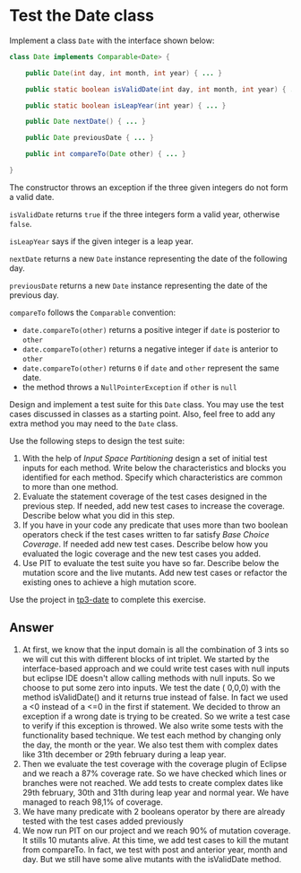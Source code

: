 # Test the Date class

Implement a class `Date` with the interface shown below:

```java
class Date implements Comparable<Date> {

    public Date(int day, int month, int year) { ... }

    public static boolean isValidDate(int day, int month, int year) { ... }

    public static boolean isLeapYear(int year) { ... }

    public Date nextDate() { ... }

    public Date previousDate { ... }

    public int compareTo(Date other) { ... }

}
```

The constructor throws an exception if the three given integers do not form a valid date.

`isValidDate` returns `true` if the three integers form a valid year, otherwise `false`.

`isLeapYear` says if the given integer is a leap year.

`nextDate` returns a new `Date` instance representing the date of the following day.

`previousDate` returns a new `Date` instance representing the date of the previous day.

`compareTo` follows the `Comparable` convention:

* `date.compareTo(other)` returns a positive integer if `date` is posterior to `other`
* `date.compareTo(other)` returns a negative integer if `date` is anterior to `other`
* `date.compareTo(other)` returns `0` if `date` and `other` represent the same date.
* the method throws a `NullPointerException` if `other` is `null` 

Design and implement a test suite for this `Date` class.
You may use the test cases discussed in classes as a starting point. 
Also, feel free to add any extra method you may need to the `Date` class.


Use the following steps to design the test suite:

1. With the help of *Input Space Partitioning* design a set of initial test inputs for each method. Write below the characteristics and blocks you identified for each method. Specify which characteristics are common to more than one method.
2. Evaluate the statement coverage of the test cases designed in the previous step. If needed, add new test cases to increase the coverage. Describe below what you did in this step.
3. If you have in your code any predicate that uses more than two boolean operators check if the test cases written to far satisfy *Base Choice Coverage*. If needed add new test cases. Describe below how you evaluated the logic coverage and the new test cases you added.
4. Use PIT to evaluate the test suite you have so far. Describe below the mutation score and the live mutants. Add new test cases or refactor the existing ones to achieve a high mutation score.

Use the project in [tp3-date](../code/tp3-date) to complete this exercise.

## Answer

1. At first, we know that the input domain is all the combination of 3 ints so we will cut this with different blocks of int triplet. 
We started by the interface-based approach and we could write test cases with null inputs but eclipse IDE doesn't allow calling methods with null inputs. 
So we choose to put some zero into inputs. We test the date ( 0,0,0) with the method isValidDate() and it returns true instead of false. In fact we used a <0 instead of a <=0 in the first if statement. We decided to throw an exception if a wrong date is trying to be created. So we write a test case to verify if this exception is throwed. 
	We also write some tests with the functionality based technique. We test each method by changing only the day, the month or the year. We also test them with complex dates like 31th december or 29th february during a leap year. 
2. Then we evaluate the test coverage with the coverage plugin of Eclipse and we reach a 87% coverage rate. So we have checked which lines or branches were not reached. We add tests to create complex dates like 29th february, 30th and 31th during leap year and normal year. We have managed to reach 98,1% of coverage. 
3. We have many predicate with 2 booleans operator by there are already tested with the test cases added previously
4. We now run PIT on our project and we reach 90% of mutation coverage. It stills 10 mutants alive. At this time, we add test cases to kill the mutant from compareTo. In fact, we test with post and anterior year, month and day. But we still have some alive mutants with the isValidDate method. 
